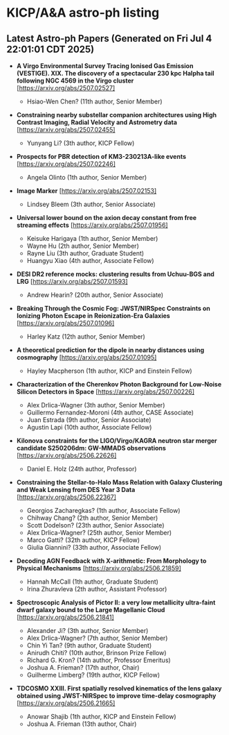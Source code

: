 # KICP/A&A astro-ph listing

## Latest Astro-ph Papers (Generated on Fri Jul  4 22:01:01 CDT 2025)

- **A Virgo Environmental Survey Tracing Ionised Gas Emission (VESTIGE). XIX. The discovery of a spectacular 230 kpc Halpha tail following NGC 4569 in the Virgo cluster**
[https://arxiv.org/abs/2507.02527]
  + Hsiao-Wen Chen? (11th author, Senior Member)

- **Constraining nearby substellar companion architectures using High Contrast Imaging, Radial Velocity and Astrometry data**
[https://arxiv.org/abs/2507.02455]
  + Yunyang Li? (3th author, KICP Fellow)

- **Prospects for PBR detection of KM3-230213A-like events**
[https://arxiv.org/abs/2507.02246]
  + Angela Olinto (1th author, Senior Member)

- **Image Marker**
[https://arxiv.org/abs/2507.02153]
  + Lindsey Bleem (3th author, Senior Associate)

- **Universal lower bound on the axion decay constant from free streaming effects**
[https://arxiv.org/abs/2507.01956]
  + Keisuke Harigaya (1th author, Senior Member)
  + Wayne Hu (2th author, Senior Member)
  + Rayne Liu (3th author, Graduate Student)
  + Huangyu Xiao (4th author, Associate Fellow)

- **DESI DR2 reference mocks: clustering results from Uchuu-BGS and LRG**
[https://arxiv.org/abs/2507.01593]
  + Andrew Hearin? (20th author, Senior Associate)

- **Breaking Through the Cosmic Fog: JWST/NIRSpec Constraints on Ionizing Photon Escape in Reionization-Era Galaxies**
[https://arxiv.org/abs/2507.01096]
  + Harley Katz (12th author, Senior Member)

- **A theoretical prediction for the dipole in nearby distances using cosmography**
[https://arxiv.org/abs/2507.01095]
  + Hayley Macpherson (1th author, KICP and  Einstein Fellow)

- **Characterization of the Cherenkov Photon Background for Low-Noise Silicon Detectors in Space**
[https://arxiv.org/abs/2507.00226]
  + Alex Drlica-Wagner (3th author, Senior Member)
  + Guillermo Fernandez-Moroni (4th author, CASE Associate)
  + Juan  Estrada (9th author, Senior Associate)
  + Agustin Lapi (10th author, Associate Fellow)

- **Kilonova constraints for the LIGO/Virgo/KAGRA neutron star merger candidate S250206dm: GW-MMADS observations**
[https://arxiv.org/abs/2506.22626]
  + Daniel E. Holz (24th author, Professor)

- **Constraining the Stellar-to-Halo Mass Relation with Galaxy Clustering and Weak Lensing from DES Year 3 Data**
[https://arxiv.org/abs/2506.22367]
  + Georgios Zacharegkas? (1th author, Associate Fellow)
  + Chihway Chang? (2th author, Senior Member)
  + Scott Dodelson? (23th author, Senior Associate)
  + Alex Drlica-Wagner? (25th author, Senior Member)
  + Marco Gatti? (32th author, KICP Fellow)
  + Giulia Giannini? (33th author, Associate Fellow)

- **Decoding AGN Feedback with X-arithmetic: From Morphology to Physical Mechanisms**
[https://arxiv.org/abs/2506.21859]
  + Hannah McCall (1th author, Graduate Student)
  + Irina Zhuravleva (2th author, Assistant Professor)

- **Spectroscopic Analysis of Pictor II: a very low metallicity ultra-faint dwarf galaxy bound to the Large Magellanic Cloud**
[https://arxiv.org/abs/2506.21841]
  + Alexander Ji? (3th author, Senior Member)
  + Alex Drlica-Wagner? (7th author, Senior Member)
  + Chin Yi Tan? (9th author, Graduate Student)
  + Anirudh Chiti? (10th author, Brinson Prize Fellow)
  + Richard G. Kron? (14th author, Professor Emeritus)
  + Joshua A. Frieman? (17th author, Chair)
  + Guilherme Limberg? (19th author, KICP Fellow)

- **TDCOSMO XXIII. First spatially resolved kinematics of the lens galaxy obtained using JWST-NIRSpec to improve time-delay cosmography**
[https://arxiv.org/abs/2506.21665]
  + Anowar Shajib (1th author, KICP and Einstein Fellow)
  + Joshua A. Frieman (13th author, Chair)

